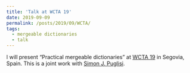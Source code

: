 ```yaml
---
title: 'Talk at WCTA 19'
date: 2019-09-09
permalink: /posts/2019/09/WCTA/
tags:
  - mergeable dictionaries
  - talk
---
```


I will present “Practical mergeable dictionaries” at [WCTA 19](https://spire19.lbd.org.es/wcta/) in Segovia, Spain. 
This is a joint work with [Simon J. Puglisi](https://www.cs.helsinki.fi/u/puglisi/).